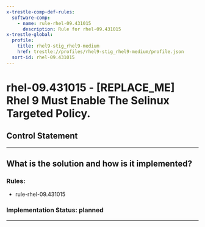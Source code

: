 ```yaml
---
x-trestle-comp-def-rules:
  software-comp:
    - name: rule-rhel-09.431015
      description: Rule for rhel-09.431015
x-trestle-global:
  profile:
    title: rhel9-stig_rhel9-medium
    href: trestle://profiles/rhel9-stig_rhel9-medium/profile.json
  sort-id: rhel-09.431015
---
```


# rhel-09.431015 - \[REPLACE_ME\] Rhel 9 Must Enable The Selinux Targeted Policy.

## Control Statement

______________________________________________________________________

## What is the solution and how is it implemented?

<!-- For implementation status enter one of: implemented, partial, planned, alternative, not-applicable -->

<!-- Note that the list of rules under ### Rules: is read-only and changes will not be captured after assembly to JSON -->

<!-- Add control implementation description here for control: rhel-09.431015 -->

### Rules:

  - rule-rhel-09.431015

### Implementation Status: planned

______________________________________________________________________
